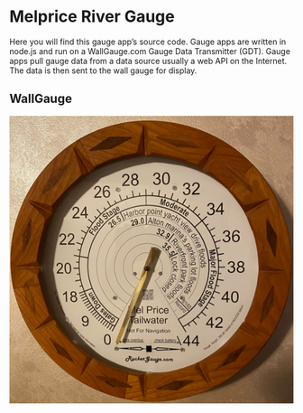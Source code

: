 # Melprice River Gauge

Here you will find this gauge app’s source code. Gauge apps are written in node.js and run on a WallGauge.com Gauge Data Transmitter (GDT).  Gauge apps pull gauge data from a data source usually a web API on the Internet.  The data is then sent to the wall gauge for display.

## WallGauge

![pic1](./pics/gaugePic.png)
